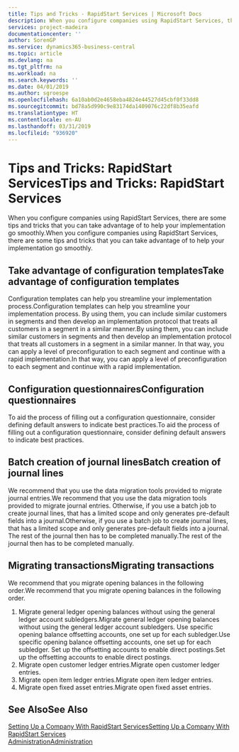 ```yaml
---
title: Tips and Tricks - RapidStart Services | Microsoft Docs
description: When you configure companies using RapidStart Services, there are some tips and tricks that you can take advantage of to help your implementation go smoothly.
services: project-madeira
documentationcenter: ''
author: SorenGP
ms.service: dynamics365-business-central
ms.topic: article
ms.devlang: na
ms.tgt_pltfrm: na
ms.workload: na
ms.search.keywords: ''
ms.date: 04/01/2019
ms.author: sgroespe
ms.openlocfilehash: 6a10ab0d2e4658eba4824e44527d45cbf0f33dd8
ms.sourcegitcommit: bd78a5d990c9e83174da1409076c22df8b35eafd
ms.translationtype: HT
ms.contentlocale: en-AU
ms.lasthandoff: 03/31/2019
ms.locfileid: "936920"
---
```

# <a name="tips-and-tricks-rapidstart-services"></a><span data-ttu-id="e98f3-103">Tips and Tricks: RapidStart Services</span><span class="sxs-lookup"><span data-stu-id="e98f3-103">Tips and Tricks: RapidStart Services</span></span>
<span data-ttu-id="e98f3-104">When you configure companies using RapidStart Services, there are some tips and tricks that you can take advantage of to help your implementation go smoothly.</span><span class="sxs-lookup"><span data-stu-id="e98f3-104">When you configure companies using RapidStart Services, there are some tips and tricks that you can take advantage of to help your implementation go smoothly.</span></span>  

## <a name="take-advantage-of-configuration-templates"></a><span data-ttu-id="e98f3-105">Take advantage of configuration templates</span><span class="sxs-lookup"><span data-stu-id="e98f3-105">Take advantage of configuration templates</span></span>  
<span data-ttu-id="e98f3-106">Configuration templates can help you streamline your implementation process.</span><span class="sxs-lookup"><span data-stu-id="e98f3-106">Configuration templates can help you streamline your implementation process.</span></span> <span data-ttu-id="e98f3-107">By using them, you can include similar customers in segments and then develop an implementation protocol that treats all customers in a segment in a similar manner.</span><span class="sxs-lookup"><span data-stu-id="e98f3-107">By using them, you can include similar customers in segments and then develop an implementation protocol that treats all customers in a segment in a similar manner.</span></span> <span data-ttu-id="e98f3-108">In that way, you can apply a level of preconfiguration to each segment and continue with a rapid implementation.</span><span class="sxs-lookup"><span data-stu-id="e98f3-108">In that way, you can apply a level of preconfiguration to each segment and continue with a rapid implementation.</span></span>  

## <a name="configuration-questionnaires"></a><span data-ttu-id="e98f3-109">Configuration questionnaires</span><span class="sxs-lookup"><span data-stu-id="e98f3-109">Configuration questionnaires</span></span>  
<span data-ttu-id="e98f3-110">To aid the process of filling out a configuration questionnaire, consider defining default answers to indicate best practices.</span><span class="sxs-lookup"><span data-stu-id="e98f3-110">To aid the process of filling out a configuration questionnaire, consider defining default answers to indicate best practices.</span></span>  

## <a name="batch-creation-of-journal-lines"></a><span data-ttu-id="e98f3-111">Batch creation of journal lines</span><span class="sxs-lookup"><span data-stu-id="e98f3-111">Batch creation of journal lines</span></span>  
<span data-ttu-id="e98f3-112">We recommend that you use the data migration tools provided to migrate journal entries.</span><span class="sxs-lookup"><span data-stu-id="e98f3-112">We recommend that you use the data migration tools provided to migrate journal entries.</span></span> <span data-ttu-id="e98f3-113">Otherwise, if you use a batch job to create journal lines, that has a limited scope and only generates pre-default fields into a journal.</span><span class="sxs-lookup"><span data-stu-id="e98f3-113">Otherwise, if you use a batch job to create journal lines, that has a limited scope and only generates pre-default fields into a journal.</span></span> <span data-ttu-id="e98f3-114">The rest of the journal then has to be completed manually.</span><span class="sxs-lookup"><span data-stu-id="e98f3-114">The rest of the journal then has to be completed manually.</span></span>  

## <a name="migrating-transactions"></a><span data-ttu-id="e98f3-115">Migrating transactions</span><span class="sxs-lookup"><span data-stu-id="e98f3-115">Migrating transactions</span></span>  
<span data-ttu-id="e98f3-116">We recommend that you migrate opening balances in the following order.</span><span class="sxs-lookup"><span data-stu-id="e98f3-116">We recommend that you migrate opening balances in the following order.</span></span>  

1.  <span data-ttu-id="e98f3-117">Migrate general ledger opening balances without using the general ledger account subledgers.</span><span class="sxs-lookup"><span data-stu-id="e98f3-117">Migrate general ledger opening balances without using the general ledger account subledgers.</span></span> <span data-ttu-id="e98f3-118">Use specific opening balance offsetting accounts, one set up for each subledger.</span><span class="sxs-lookup"><span data-stu-id="e98f3-118">Use specific opening balance offsetting accounts, one set up for each subledger.</span></span> <span data-ttu-id="e98f3-119">Set up the offsetting accounts to enable direct postings.</span><span class="sxs-lookup"><span data-stu-id="e98f3-119">Set up the offsetting accounts to enable direct postings.</span></span>  
2.  <span data-ttu-id="e98f3-120">Migrate open customer ledger entries.</span><span class="sxs-lookup"><span data-stu-id="e98f3-120">Migrate open customer ledger entries.</span></span>  
3.  <span data-ttu-id="e98f3-121">Migrate open item ledger entries.</span><span class="sxs-lookup"><span data-stu-id="e98f3-121">Migrate open item ledger entries.</span></span>  
4.  <span data-ttu-id="e98f3-122">Migrate open fixed asset entries.</span><span class="sxs-lookup"><span data-stu-id="e98f3-122">Migrate open fixed asset entries.</span></span>  

## <a name="see-also"></a><span data-ttu-id="e98f3-123">See Also</span><span class="sxs-lookup"><span data-stu-id="e98f3-123">See Also</span></span>  
[<span data-ttu-id="e98f3-124">Setting Up a Company With RapidStart Services</span><span class="sxs-lookup"><span data-stu-id="e98f3-124">Setting Up a Company With RapidStart Services</span></span>](admin-set-up-a-company-with-rapidstart.md)  
[<span data-ttu-id="e98f3-125">Administration</span><span class="sxs-lookup"><span data-stu-id="e98f3-125">Administration</span></span>](admin-setup-and-administration.md)
